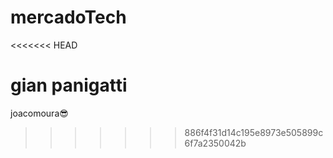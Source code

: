 # mercadoTech
<<<<<<< HEAD

gian panigatti 
=======
joacomoura:sunglasses: 
>>>>>>> 886f4f31d14c195e8973e505899c6f7a2350042b
